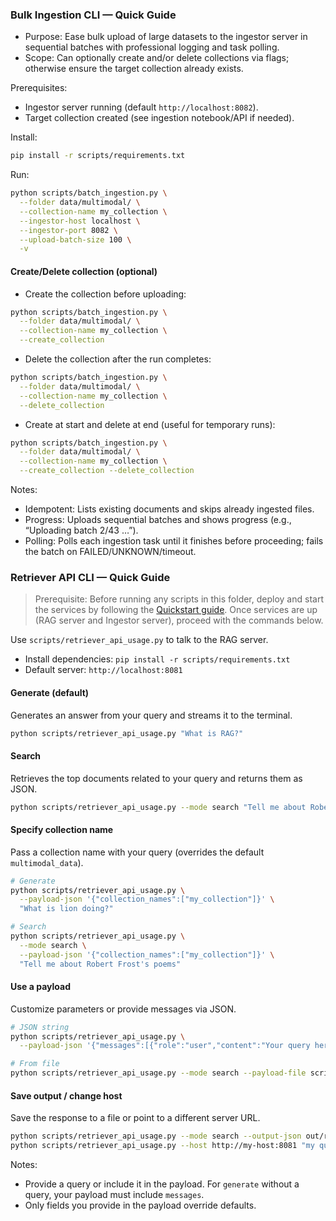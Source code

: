### Bulk Ingestion CLI — Quick Guide

- Purpose: Ease bulk upload of large datasets to the ingestor server in sequential batches with professional logging and task polling.
- Scope: Can optionally create and/or delete collections via flags; otherwise ensure the target collection already exists.

Prerequisites:
- Ingestor server running (default `http://localhost:8082`).
- Target collection created (see ingestion notebook/API if needed).

Install:
```bash
pip install -r scripts/requirements.txt
```

Run:
```bash
python scripts/batch_ingestion.py \
  --folder data/multimodal/ \
  --collection-name my_collection \
  --ingestor-host localhost \
  --ingestor-port 8082 \
  --upload-batch-size 100 \
  -v
```

#### Create/Delete collection (optional)

- Create the collection before uploading:
```bash
python scripts/batch_ingestion.py \
  --folder data/multimodal/ \
  --collection-name my_collection \
  --create_collection
```

- Delete the collection after the run completes:
```bash
python scripts/batch_ingestion.py \
  --folder data/multimodal/ \
  --collection-name my_collection \
  --delete_collection
```

- Create at start and delete at end (useful for temporary runs):
```bash
python scripts/batch_ingestion.py \
  --folder data/multimodal/ \
  --collection-name my_collection \
  --create_collection --delete_collection
```

Notes:
- Idempotent: Lists existing documents and skips already ingested files.
- Progress: Uploads sequential batches and shows progress (e.g., “Uploading batch 2/43 …”).
- Polling: Polls each ingestion task until it finishes before proceeding; fails the batch on FAILED/UNKNOWN/timeout.



### Retriever API CLI — Quick Guide

> Prerequisite: Before running any scripts in this folder, deploy and start the services by following the [Quickstart guide](../docs/deploy-docker-self-hosted.md). Once services are up (RAG server and Ingestor server), proceed with the commands below.

Use `scripts/retriever_api_usage.py` to talk to the RAG server.

- Install dependencies: `pip install -r scripts/requirements.txt`
- Default server: `http://localhost:8081`

#### Generate (default)
Generates an answer from your query and streams it to the terminal.
```bash
python scripts/retriever_api_usage.py "What is RAG?"
```

#### Search
Retrieves the top documents related to your query and returns them as JSON.
```bash
python scripts/retriever_api_usage.py --mode search "Tell me about Robert Frost's poems"
```

#### Specify collection name
Pass a collection name with your query (overrides the default `multimodal_data`).
```bash
# Generate
python scripts/retriever_api_usage.py \
  --payload-json '{"collection_names":["my_collection"]}' \
  "What is lion doing?"

# Search
python scripts/retriever_api_usage.py \
  --mode search \
  --payload-json '{"collection_names":["my_collection"]}' \
  "Tell me about Robert Frost's poems"
```

#### Use a payload
Customize parameters or provide messages via JSON.
```bash
# JSON string
python scripts/retriever_api_usage.py \
  --payload-json '{"messages":[{"role":"user","content":"Your query here"}]}'

# From file
python scripts/retriever_api_usage.py --mode search --payload-file scripts/payloads/search.json
```

#### Save output / change host
Save the response to a file or point to a different server URL.
```bash
python scripts/retriever_api_usage.py --mode search --output-json out/result.json "my query"
python scripts/retriever_api_usage.py --host http://my-host:8081 "my query"
```

Notes:
- Provide a query or include it in the payload. For `generate` without a query, your payload must include `messages`.
- Only fields you provide in the payload override defaults.
